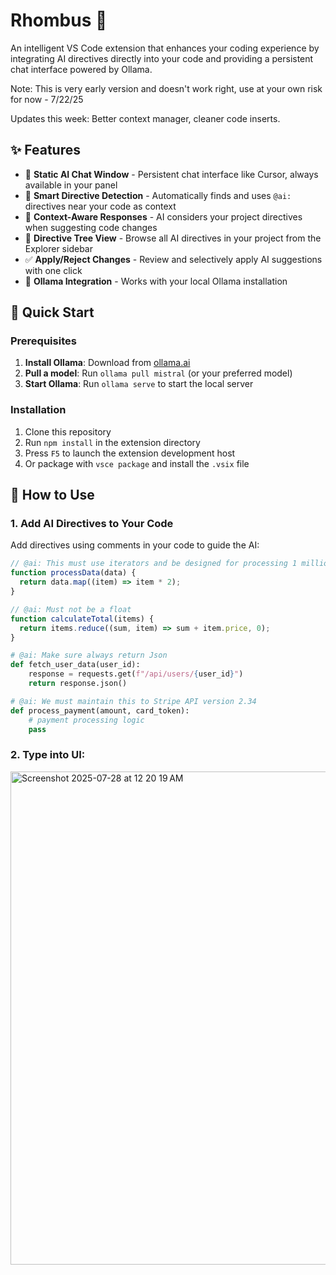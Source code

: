# Rhombus 🔷

An intelligent VS Code extension that enhances your coding experience by integrating AI directives directly into your code and providing a persistent chat interface powered by Ollama.

Note: This is very early version and doesn't work right, use at your own risk for now - 7/22/25

Updates this week: Better context manager, cleaner code inserts.

## ✨ Features

- 🤖 **Static AI Chat Window** - Persistent chat interface like Cursor, always available in your panel
- 📝 **Smart Directive Detection** - Automatically finds and uses `@ai:` directives near your code as context
- 🎯 **Context-Aware Responses** - AI considers your project directives when suggesting code changes
- 📁 **Directive Tree View** - Browse all AI directives in your project from the Explorer sidebar
- ✅ **Apply/Reject Changes** - Review and selectively apply AI suggestions with one click
- 🔗 **Ollama Integration** - Works with your local Ollama installation

## 🚀 Quick Start

### Prerequisites

1. **Install Ollama**: Download from [ollama.ai](https://ollama.ai)
2. **Pull a model**: Run `ollama pull mistral` (or your preferred model)
3. **Start Ollama**: Run `ollama serve` to start the local server

### Installation

1. Clone this repository
2. Run `npm install` in the extension directory
3. Press `F5` to launch the extension development host
4. Or package with `vsce package` and install the `.vsix` file

## 📖 How to Use

### 1. Add AI Directives to Your Code

Add directives using comments in your code to guide the AI:

```javascript
// @ai: This must use iterators and be designed for processing 1 million + records
function processData(data) {
  return data.map((item) => item * 2);
}

// @ai: Must not be a float
function calculateTotal(items) {
  return items.reduce((sum, item) => sum + item.price, 0);
}
```

```python
# @ai: Make sure always return Json
def fetch_user_data(user_id):
    response = requests.get(f"/api/users/{user_id}")
    return response.json()

# @ai: We must maintain this to Stripe API version 2.34
def process_payment(amount, card_token):
    # payment processing logic
    pass
```
### 2. Type into UI: 
<img width="581" height="789" alt="Screenshot 2025-07-28 at 12 20 19 AM" src="https://github.com/user-attachments/assets/0339322e-2da3-4f20-b424-99248f27bdae" />


